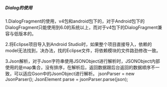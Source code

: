 ##### Dialog的使用

1.DialogFragment的使用，v4包和android包下的，对于Android包下的DialogFragment只能使用到6.0的系统以上，而对于v4包下的DialogFragment兼容与低版本的。

2.将Eclipse项目导入到Android Studio时，如果整个项目直接导入，依赖的model无法找到，决办法，找的Eclipse文件，将依赖模块的文件路劲修改一致。

3.Json解析，对于Json字符串使用JSONObject进行解析时，JSONObject内部使用的是map集合，没有排序，在解析后，返回数据跟后台返回的数据顺序不一致，可以适应Gson中的JsonObject进行解析。
 jsonParser = new JsonParser();
 JsonElement parse = jsonParser.parse(json);
